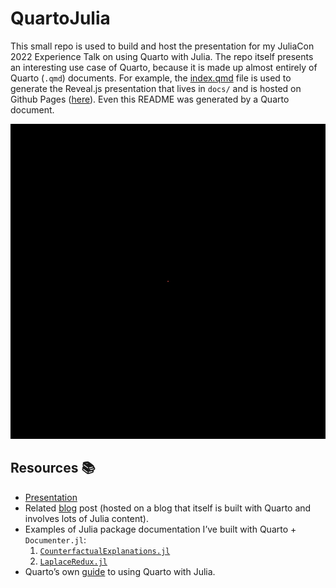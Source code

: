 
# QuartoJulia

This small repo is used to build and host the presentation for my
JuliaCon 2022 Experience Talk on using Quarto with Julia. The repo
itself presents an interesting use case of Quarto, because it is made up
almost entirely of Quarto (`.qmd`) documents. For example, the
[index.qmd](/index.qmd) file is used to generate the Reveal.js
presentation that lives in `docs/` and is hosted on Github Pages
([here](http://www.paltmeyer.com/QuartoJulia/#/title-slide)). Even this
README was generated by a Quarto document.

![](www/intro.gif)

## Resources 📚

-   [Presentation](http://www.paltmeyer.com/QuartoJulia/#/title-slide)
-   Related
    [blog](https://www.paltmeyer.com/blog/posts/julia-and-quarto-a-match-made-in-heaven/)
    post (hosted on a blog that itself is built with Quarto and involves
    lots of Julia content).
-   Examples of Julia package documentation I’ve built with Quarto +
    `Documenter.jl`:
    1.  [`CounterfactualExplanations.jl`](https://www.paltmeyer.com/CounterfactualExplanations.jl/dev/)
    2.  [`LaplaceRedux.jl`](https://www.paltmeyer.com/LaplaceRedux.jl/dev/)
-   Quarto’s own
    [guide](https://quarto.org/docs/computations/julia.html) to using
    Quarto with Julia.
